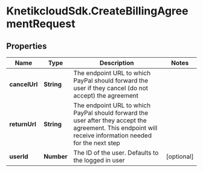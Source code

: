 # KnetikcloudSdk.CreateBillingAgreementRequest

## Properties
Name | Type | Description | Notes
------------ | ------------- | ------------- | -------------
**cancelUrl** | **String** | The endpoint URL to which PayPal should forward the user if they cancel (do not accept) the agreement | 
**returnUrl** | **String** | The endpoint URL to which PayPal should forward the user after they accept the agreement. This endpoint will receive information needed for the next step | 
**userId** | **Number** | The ID of the user. Defaults to the logged in user | [optional] 


